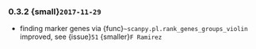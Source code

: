 ### 0.3.2 {small}`2017-11-29`

- finding marker genes via {func}`~scanpy.pl.rank_genes_groups_violin` improved,
  see {issue}`51` {smaller}`F Ramirez`
